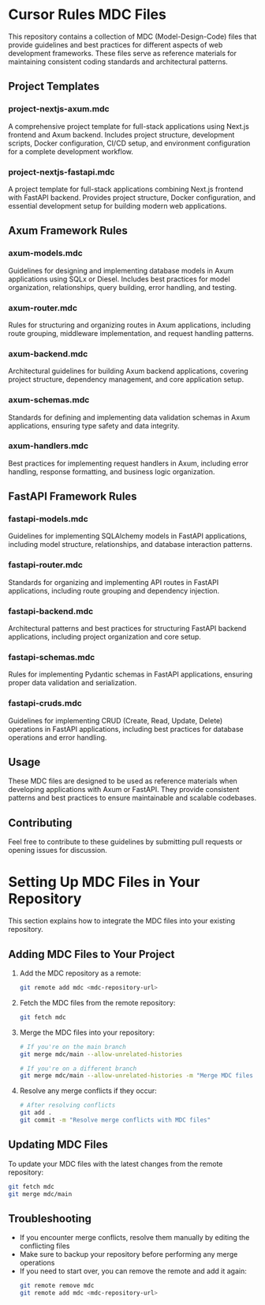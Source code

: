 # Cursor Rules MDC Files

This repository contains a collection of MDC (Model-Design-Code) files that provide guidelines and best practices for different aspects of web development frameworks. These files serve as reference materials for maintaining consistent coding standards and architectural patterns.

## Project Templates

### project-nextjs-axum.mdc
A comprehensive project template for full-stack applications using Next.js frontend and Axum backend. Includes project structure, development scripts, Docker configuration, CI/CD setup, and environment configuration for a complete development workflow.

### project-nextjs-fastapi.mdc
A project template for full-stack applications combining Next.js frontend with FastAPI backend. Provides project structure, Docker configuration, and essential development setup for building modern web applications.

## Axum Framework Rules

### axum-models.mdc
Guidelines for designing and implementing database models in Axum applications using SQLx or Diesel. Includes best practices for model organization, relationships, query building, error handling, and testing.

### axum-router.mdc
Rules for structuring and organizing routes in Axum applications, including route grouping, middleware implementation, and request handling patterns.

### axum-backend.mdc
Architectural guidelines for building Axum backend applications, covering project structure, dependency management, and core application setup.

### axum-schemas.mdc
Standards for defining and implementing data validation schemas in Axum applications, ensuring type safety and data integrity.

### axum-handlers.mdc
Best practices for implementing request handlers in Axum, including error handling, response formatting, and business logic organization.

## FastAPI Framework Rules

### fastapi-models.mdc
Guidelines for implementing SQLAlchemy models in FastAPI applications, including model structure, relationships, and database interaction patterns.

### fastapi-router.mdc
Standards for organizing and implementing API routes in FastAPI applications, including route grouping and dependency injection.

### fastapi-backend.mdc
Architectural patterns and best practices for structuring FastAPI backend applications, including project organization and core setup.

### fastapi-schemas.mdc
Rules for implementing Pydantic schemas in FastAPI applications, ensuring proper data validation and serialization.

### fastapi-cruds.mdc
Guidelines for implementing CRUD (Create, Read, Update, Delete) operations in FastAPI applications, including best practices for database operations and error handling.

## Usage

These MDC files are designed to be used as reference materials when developing applications with Axum or FastAPI. They provide consistent patterns and best practices to ensure maintainable and scalable codebases.

## Contributing

Feel free to contribute to these guidelines by submitting pull requests or opening issues for discussion.

# Setting Up MDC Files in Your Repository

This section explains how to integrate the MDC files into your existing repository.

## Adding MDC Files to Your Project

1. Add the MDC repository as a remote:
   ```bash
   git remote add mdc <mdc-repository-url>
   ```

2. Fetch the MDC files from the remote repository:
   ```bash
   git fetch mdc
   ```

3. Merge the MDC files into your repository:
   ```bash
   # If you're on the main branch
   git merge mdc/main --allow-unrelated-histories
   
   # If you're on a different branch
   git merge mdc/main --allow-unrelated-histories -m "Merge MDC files from remote repository"
   ```

4. Resolve any merge conflicts if they occur:
   ```bash
   # After resolving conflicts
   git add .
   git commit -m "Resolve merge conflicts with MDC files"
   ```

## Updating MDC Files

To update your MDC files with the latest changes from the remote repository:

```bash
git fetch mdc
git merge mdc/main
```

## Troubleshooting

- If you encounter merge conflicts, resolve them manually by editing the conflicting files
- Make sure to backup your repository before performing any merge operations
- If you need to start over, you can remove the remote and add it again:
  ```bash
  git remote remove mdc
  git remote add mdc <mdc-repository-url>
  ```


